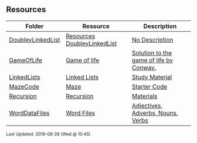 ## Resources
| Folder | Resource | Description|
 | ------------|------------|------------|
 | [DoubleyLinkedList](https://github.com/rugbyprof/1063-Data-Structures/tree/master/Resources/DoubleyLinkedList) | [ Resources DoubleyLinkedList ](https://github.com/rugbyprof/1063-Data-Structures/tree/master/Resources/DoubleyLinkedList) | [ No Description](https://github.com/rugbyprof/1063-Data-Structures/tree/master/Resources/DoubleyLinkedList) | [N/A](https://github.com/rugbyprof/1063-Data-Structures/tree/master/Resources/DoubleyLinkedList) |
 | [GameOfLife](https://github.com/rugbyprof/1063-Data-Structures/tree/master/Resources/GameOfLife) | [ Game of life ](https://github.com/rugbyprof/1063-Data-Structures/tree/master/Resources/GameOfLife) | [ Solution to the game of life by Conway.](https://github.com/rugbyprof/1063-Data-Structures/tree/master/Resources/GameOfLife) | [N/A](https://github.com/rugbyprof/1063-Data-Structures/tree/master/Resources/GameOfLife) |
 | [LinkedLists](https://github.com/rugbyprof/1063-Data-Structures/tree/master/Resources/LinkedLists) | [ Linked Lists ](https://github.com/rugbyprof/1063-Data-Structures/tree/master/Resources/LinkedLists) | [ Study Material](https://github.com/rugbyprof/1063-Data-Structures/tree/master/Resources/LinkedLists) | [N/A](https://github.com/rugbyprof/1063-Data-Structures/tree/master/Resources/LinkedLists) |
 | [MazeCode](https://github.com/rugbyprof/1063-Data-Structures/tree/master/Resources/MazeCode) | [ Maze ](https://github.com/rugbyprof/1063-Data-Structures/tree/master/Resources/MazeCode) | [ Starter Code](https://github.com/rugbyprof/1063-Data-Structures/tree/master/Resources/MazeCode) | [N/A](https://github.com/rugbyprof/1063-Data-Structures/tree/master/Resources/MazeCode) |
 | [Recursion](https://github.com/rugbyprof/1063-Data-Structures/tree/master/Resources/Recursion) | [ Recursion ](https://github.com/rugbyprof/1063-Data-Structures/tree/master/Resources/Recursion) | [ Materials](https://github.com/rugbyprof/1063-Data-Structures/tree/master/Resources/Recursion) | [N/A](https://github.com/rugbyprof/1063-Data-Structures/tree/master/Resources/Recursion) |
 | [WordDataFiles](https://github.com/rugbyprof/1063-Data-Structures/tree/master/Resources/WordDataFiles) | [ Word Files ](https://github.com/rugbyprof/1063-Data-Structures/tree/master/Resources/WordDataFiles) | [ Adjectives, Adverbs, Nouns, Verbs](https://github.com/rugbyprof/1063-Data-Structures/tree/master/Resources/WordDataFiles) | [N/A](https://github.com/rugbyprof/1063-Data-Structures/tree/master/Resources/WordDataFiles) |

<sup>Last Updated: 2019-08-28 (Wed @ 10:45)</sup>